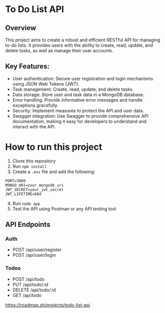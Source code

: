 # To Do List API
## Overview
This project aims to create a robust and efficient RESTful API for managing to-do lists. It provides users with the ability to create, read, update, and delete tasks, as well as manage their user accounts.
## Key Features:
- User authentication: Secure user registration and login mechanisms using JSON Web Tokens (JWT).
- Task management: Create, read, update, and delete tasks.
- Data storage: Store user and task data in a MongoDB database.
- Error handling: Provide informative error messages and handle exceptions gracefully.
- Security: Implement measures to protect the API and user data.
- Swagger integration: Use Swagger to provide comprehensive API documentation, making it easy for developers to understand and interact with the API.
# How to run this project
1. Clone this repository
2. Run `npm install`
3. Create a `.env` file and add the following:
```
PORT=3000
MONGO_URI=your_mongodb_uri
JWT_SECRET=your_jwt_secret   
JWT_LIFETIME=60d
```
4. Run `node app`
5. Test the API using Postman or any API testing tool

## API Endpoints
### Auth
- POST /api/user/register
- POST /api/user/login

### Todos
- POST /api/todo
- PUT /api/todo/:id
- DELETE /api/todo/:id
- GET /api/todo

https://roadmap.sh/projects/todo-list-api